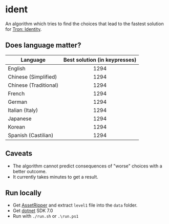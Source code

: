 # ident

 An algorithm which tries to find the choices that lead to the fastest solution for [Tron: Identity].

[Tron: Identity]: https://www.bithellgames.com/tron-identity

## Does language matter?

|Language|Best solution (in keypresses)|
|---|:-:|
|English|1294|
|Chinese (Simplified)|1294|
|Chinese (Traditional)|1294|
|French|1294|
|German|1294|
|Italian (Italy)|1294|
|Japanese|1294|
|Korean|1294|
|Spanish (Castilian)|1294|

## Caveats

* The algorithm cannot predict consequences of "worse" choices with a better outcome.
* It currently takes minutes to get a result.

## Run locally

* Get [AssetRipper] and extract `level1` file into the `data` folder.
* Get [dotnet] SDK 7.0
* Run with `./run.sh` or `.\run.ps1`

[AssetRipper]: https://github.com/AssetRipper/AssetRipper/releases
[dotnet]: https://dotnet.microsoft.com/en-us/download/dotnet/scripts

